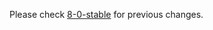 
Please check [8-0-stable](https://github.com/rails/rails/blob/8-0-stable/activemodel/CHANGELOG.md) for previous changes.
